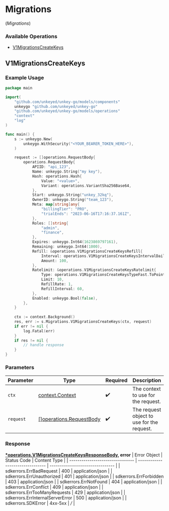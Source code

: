 # Migrations
(*Migrations*)

### Available Operations

* [V1MigrationsCreateKeys](#v1migrationscreatekeys)

## V1MigrationsCreateKeys

### Example Usage

```go
package main

import(
	"github.com/unkeyed/unkey-go/models/components"
	unkeygo "github.com/unkeyed/unkey-go"
	"github.com/unkeyed/unkey-go/models/operations"
	"context"
	"log"
)

func main() {
    s := unkeygo.New(
        unkeygo.WithSecurity("<YOUR_BEARER_TOKEN_HERE>"),
    )

    request := []operations.RequestBody{
        operations.RequestBody{
            APIID: "api_123",
            Name: unkeygo.String("my key"),
            Hash: operations.Hash{
                Value: "<value>",
                Variant: operations.VariantSha256Base64,
            },
            Start: unkeygo.String("unkey_32kq"),
            OwnerID: unkeygo.String("team_123"),
            Meta: map[string]any{
                "billingTier": "PRO",
                "trialEnds": "2023-06-16T17:16:37.161Z",
            },
            Roles: []string{
                "admin",
                "finance",
            },
            Expires: unkeygo.Int64(1623869797161),
            Remaining: unkeygo.Int64(1000),
            Refill: &operations.V1MigrationsCreateKeysRefill{
                Interval: operations.V1MigrationsCreateKeysIntervalDaily,
                Amount: 100,
            },
            Ratelimit: &operations.V1MigrationsCreateKeysRatelimit{
                Type: operations.V1MigrationsCreateKeysTypeFast.ToPointer(),
                Limit: 10,
                RefillRate: 1,
                RefillInterval: 60,
            },
            Enabled: unkeygo.Bool(false),
        },
    }
    
    ctx := context.Background()
    res, err := s.Migrations.V1MigrationsCreateKeys(ctx, request)
    if err != nil {
        log.Fatal(err)
    }
    if res != nil {
        // handle response
    }
}
```

### Parameters

| Parameter                                             | Type                                                  | Required                                              | Description                                           |
| ----------------------------------------------------- | ----------------------------------------------------- | ----------------------------------------------------- | ----------------------------------------------------- |
| `ctx`                                                 | [context.Context](https://pkg.go.dev/context#Context) | :heavy_check_mark:                                    | The context to use for the request.                   |
| `request`                                             | [[]operations.RequestBody](../../.md)                 | :heavy_check_mark:                                    | The request object to use for the request.            |


### Response

**[*operations.V1MigrationsCreateKeysResponseBody](../../models/operations/v1migrationscreatekeysresponsebody.md), error**
| Error Object                     | Status Code                      | Content Type                     |
| -------------------------------- | -------------------------------- | -------------------------------- |
| sdkerrors.ErrBadRequest          | 400                              | application/json                 |
| sdkerrors.ErrUnauthorized        | 401                              | application/json                 |
| sdkerrors.ErrForbidden           | 403                              | application/json                 |
| sdkerrors.ErrNotFound            | 404                              | application/json                 |
| sdkerrors.ErrConflict            | 409                              | application/json                 |
| sdkerrors.ErrTooManyRequests     | 429                              | application/json                 |
| sdkerrors.ErrInternalServerError | 500                              | application/json                 |
| sdkerrors.SDKError               | 4xx-5xx                          | */*                              |
